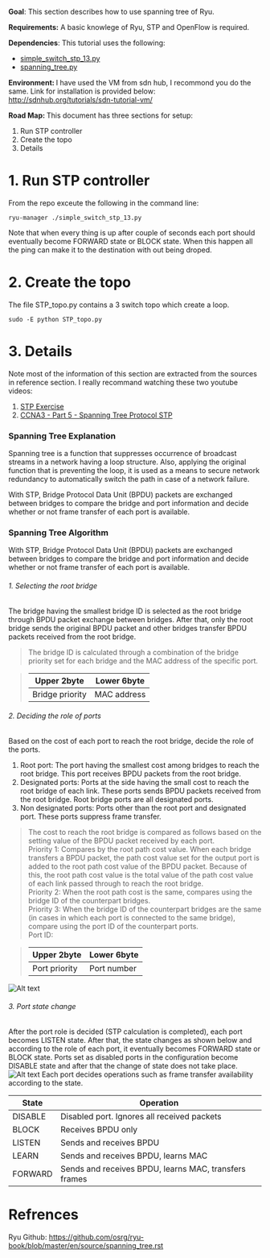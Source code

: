<b>Goal</b>: This section describes how to use spanning tree of Ryu. 

<b>Requirements:</b>
A basic knowlege of Ryu, STP and OpenFlow is required. 

<b>Dependencies</b>: This tutorial uses the following: 
- [simple_switch_stp_13.py](https://github.com/Ehsan70/RyuApps/blob/master/simple_switch_stp_13.py)
- [spanning_tree.py](https://github.com/Ehsan70/RyuApps/blob/master/spanning_tree.py)

<b>Environment: </b> I have used the VM from sdn hub, I recommond you do the same. Link for installation is provided below: http://sdnhub.org/tutorials/sdn-tutorial-vm/

<b>Road Map: </b>This document has three sections for setup: 

 1. Run STP controller
 2. Create the topo
 3. Details
 
# 1. Run STP controller
 
 From the repo exceute the following in the command line: 
 ```shell
 ryu-manager ./simple_switch_stp_13.py
 ```
 Note that when every thing is up after couple of seconds each port should eventually become FORWARD state or BLOCK state. When this happen all the ping can make it to the destination with out being droped. 
 
# 2. Create the topo
 
 The file STP_topo.py contains a 3 switch topo which create a loop.
 ```shell
 sudo -E python STP_topo.py
 ```
 
# 3. Details
Note most of the information of this section are extracted from the sources in reference section. 
I  really recommand watching these two youtube videos: </br>
1. [STP Exercise](https://www.youtube.com/watch?v=y-SppCHx1Qs) </br>
2. [CCNA3 - Part 5 - Spanning Tree Protocol STP](https://www.youtube.com/watch?v=ihF_78oIaDI)

### Spanning Tree Explanation

Spanning tree is a function that suppresses occurrence of broadcast streams in a network having a loop structure. Also, applying the original function that is preventing the loop, it is used as a means to secure network redundancy to automatically switch the path in case of a network failure.

With STP, Bridge Protocol Data Unit (BPDU) packets are exchanged between bridges to compare the bridge and port information and decide whether or not frame transfer of each port is available.

### Spanning Tree Algorithm
With STP, Bridge Protocol Data Unit (BPDU) packets are exchanged between bridges to compare the bridge and port information and decide whether or not frame transfer of each port is available.

###### 1. Selecting the root bridge
The bridge having the smallest bridge ID is selected as the root bridge through BPDU packet exchange between bridges. After that, only the root bridge sends the original BPDU packet and other bridges transfer BPDU packets received from the root bridge.
> The bridge ID is calculated through a combination of the bridge priority set for each bridge and the MAC address of the specific port.


> Upper 2byte     |  	Lower 6byte
>  ---------------|------------------
> Bridge priority	|   MAC address


###### 2. Deciding the role of ports
Based on the cost of each port to reach the root bridge, decide the role of the ports.
1. Root port: The port having the smallest cost among bridges to reach the root bridge. This port receives BPDU packets from the root bridge.
2. Designated ports: Ports at the side having the small cost to reach the root bridge of each link. These ports sends BPDU packets received from the root bridge. Root bridge ports are all designated ports.
3. Non designated ports: Ports other than the root port and designated port. These ports suppress frame transfer.

> The cost to reach the root bridge is compared as follows based on the setting value of the BPDU packet received by each port. <br/>
> Priority 1: Compares by the root path cost value. When each bridge transfers a BPDU packet, the path cost value set for the output port is added to the root path cost value of the BPDU packet. Because of this, the root path cost value is the total value of the path cost value of each link passed through to reach the root bridge.<br/>
> Priority 2: When the root path cost is the same, compares using the bridge ID of the counterpart bridges.<br/>
> Priority 3: When the bridge ID of the counterpart bridges are the same (in cases in which each port is connected to the same bridge), compare using the port ID of the counterpart ports.<br/>
> Port ID:

> Upper 2byte     |  	Lower 6byte
>  ---------------|------------------
> Port priority	  |   Port number

![Alt text](resources/fig23.jpg?raw=true  "Port roles in a topo")
###### 3. Port state change
After the port role is decided (STP calculation is completed), each port becomes LISTEN state. After that, the state changes as shown below and according to the role of each port, it eventually becomes FORWARD state or BLOCK state. Ports set as disabled ports in the configuration become DISABLE state and after that the change of state does not take place.
![Alt text](resources/fig33.jpg?raw=true  "Port states")
Each port decides operations such as frame transfer availability according to the state.


State          |  Operation
---------------|------------------
DISABLE       	|  Disabled port. Ignores all received packets
BLOCK	         |  Receives BPDU only
LISTEN       	 |  Sends and receives BPDU
LEARN       	  |  Sends and receives BPDU, learns MAC
FORWARD	       |  Sends and receives BPDU, learns MAC, transfers frames

# Refrences
Ryu Github: https://github.com/osrg/ryu-book/blob/master/en/source/spanning_tree.rst 
